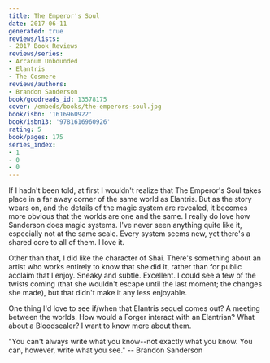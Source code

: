 ```yaml
---
title: The Emperor's Soul
date: 2017-06-11
generated: true
reviews/lists:
- 2017 Book Reviews
reviews/series:
- Arcanum Unbounded
- Elantris
- The Cosmere
reviews/authors:
- Brandon Sanderson
book/goodreads_id: 13578175
cover: /embeds/books/the-emperors-soul.jpg
book/isbn: '1616960922'
book/isbn13: '9781616960926'
rating: 5
book/pages: 175
series_index:
- 1
- 0
- 0
---
```

If I hadn't been told, at first I wouldn't realize that The Emperor's Soul takes place in a far away corner of the same world as Elantris. But as the story wears on, and the details of the magic system are revealed, it becomes more obvious that the worlds are one and the same. I really do love how Sanderson does magic systems. I've never seen anything quite like it, especially not at the same scale. Every system seems new, yet there's a shared core to all of them. I love it.  

Other than that, I did like the character of Shai. There's something about an artist who works entirely to know that she did it, rather than for public acclaim that I enjoy. Sneaky and subtle. Excellent. I could see a few of the twists coming (that she wouldn't escape until the last moment; the changes she made), but that didn't make it any less enjoyable.  

<!--more-->

One thing I'd love to see if/when that Elantris sequel comes out? A meeting between the worlds. How would a Forger interact with an Elantrian? What about a Bloodsealer? I want to know more about them.  

"You can't always write what you know--not exactly what you know. You can, however, write what you see."   \-- Brandon Sanderson